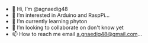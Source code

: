 - 👋 Hi, I’m @agnaedig48
- 👀 I’m interested in Arduino and RaspPi...
- 🌱 I’m currently learning phyton
- 💞️ I’m looking to collaborate on don't know yet
- 📫 How to reach me email a.gnaedig48@gmail.com...

<!---
agnaedig48/agnaedig48 is a ✨ special ✨ repository because its `README.md` (this file) appears on your GitHub profile.
You can click the Preview link to take a look at your changes.
--->

